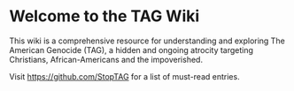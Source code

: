 # Welcome to the TAG Wiki

This wiki is a comprehensive resource for understanding and 
exploring The American Genocide (TAG), a hidden and ongoing 
atrocity targeting Christians, African-Americans and the 
impoverished.

Visit https://github.com/StopTAG for a list of must-read 
entries.
